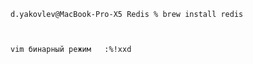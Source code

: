 

    d.yakovlev@MacBook-Pro-X5 Redis % brew install redis    



    vim бинарный режим   :%!xxd

    